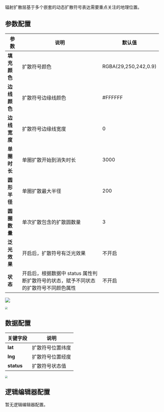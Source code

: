 
辐射扩散层基于多个嵌套的动态扩散符号表达需要重点关注的地理位置。	

## 参数配置
| 参数 | 说明 | 默认值 |
| --- | --- | --- |
| **填充颜色** | 扩散符号颜色 |RGBA(29,250,242,0.9) |
| **边线颜色** | 扩散符号边缘线颜色|#FFFFFF |
| **边线宽度** | 扩散符号边缘线宽度 |0 |
| **单圈时长** | 单圈扩散开始到消失时长 | 3000 |
| **圆形半径** | 单圈扩散最大半径 | 200 |
| **圆圈数量** | 单次扩散包含的扩散圆数量 | 3 |
| **泛光效果** | 开启后，扩散符号有泛光效果 | 不开启 |
| **状态** | 开启后，根据数据中 status 属性判断扩散符号的状态，赋予不同状态的扩散符号不同颜色属性 | 不开启 |

![](https://qcloudimg.tencent-cloud.cn/raw/d2fc0e5072731992f3986cad093afcad.jpg)

<img src="https://qcloudimg.tencent-cloud.cn/raw/c341e9fded05bb4841c9d818b9f8a084.jpg"  style="zoom:50%;">

## 数据配置
| 关键字段 | 说明 |
| --- | --- |
| **lat** | 扩散符号位置纬度 |
| **lng** | 扩散符号位置经度 |
| **status** | 扩散符号状态值 |

<img src="https://qcloudimg.tencent-cloud.cn/raw/49675b1a717018b821515f07392ff0ed.jpg"  style="zoom:50%;">

## 逻辑编辑器配置
暂无逻辑编辑器配置。
